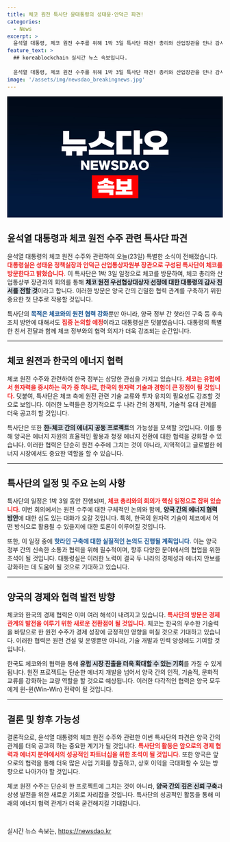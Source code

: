 ```yaml
---
title: 체코 원전 특사단 윤대통령의 성태윤·안덕근 파견!
categories:
  - News
excerpt: >
  윤석열 대통령, 체코 원전 수주를 위해 1박 3일 특사단 파견! 총리와 산업장관을 만나 감사 친서를 전달하며 후속 조치 논의에 나선다. 이 중요한 방문의 이면은? 클릭해서 만나보세요!
feature_text: >
  ## koreablockchain 실시간 뉴스 속보입니다.

  윤석열 대통령, 체코 원전 수주를 위해 1박 3일 특사단 파견! 총리와 산업장관을 만나 감사 친서를 전달하며 후속 조치 논의에 나선다. 이 중요한 방문의 이면은? 클릭해서 만나보세요!
image: '/assets/img/newsdao_breakingnews.jpg'
---
```


<p><img src="/assets/img/newsdao_breakingnews.jpg" alt="koreablockchain 속보" /></p>

<h2 data-ke-size="size26">윤석열 대통령과 체코 원전 수주 관련 특사단 파견</h2>

<p data-ke-size="size16">윤석열 대통령의 체코 원전 수주와 관련하여 오늘(23일) 특별한 소식이 전해졌습니다. <b><span style="color: #ee2323;">대통령실은 성태윤 정책실장과 안덕근 산업통상자원부 장관으로 구성된 특사단이 체코를 방문한다고 밝혔습니다.</span></b> 이 특사단은 1박 3일 일정으로 체코를 방문하여, 체코 총리와 산업통상부 장관과의 회의를 통해 <b><span style="background-color: #21538527;">체코 원전 우선협상대상자 선정에 대한 대통령의 감사 친서를 전할 것</span></b>이라고 합니다. 이러한 방문은 양국 간의 긴밀한 협력 관계를 구축하기 위한 중요한 첫 단추로 작용할 것입니다.</p>

<p data-ke-size="size16">특사단의 <b><span style="color: #1a5490;">목적은 체코와의 원전 협력 강화</span></b>뿐만 아니라, 양국 정부 간 핫라인 구축 등 후속 조치 방안에 대해서도 <b><span style="color: #ee2323;">집중 논의할 예정</span></b>이라고 대통령실은 덧붙였습니다. 대통령의 특별한 친서 전달과 함께 체코 정부와의 협력 의지가 더욱 강조되는 순간입니다.</p>

<hr>

<h2 data-ke-size="size26">체코 원전과 한국의 에너지 협력</h2>

<p data-ke-size="size16">체코 원전 수주와 관련하여 한국 정부는 상당한 관심을 가지고 있습니다. <b><span style="color: #ee2323;">체코는 유럽에서 원자력을 중시하는 국가 중 하나로, 한국의 원자력 기술과 경험이 큰 장점이 될 것입니다.</span></b> 덧붙여, 특사단은 체코 측에 원전 관련 기술 교류와 투자 유치의 필요성도 강조할 것으로 보입니다. 이러한 노력들은 장기적으로 두 나라 간의 경제적, 기술적 유대 관계를 더욱 공고히 할 것입니다.</p>

<p data-ke-size="size16">특사단은 또한 <b><span style="background-color: #21538527;">한-체코 간의 에너지 공동 프로젝트</span></b>의 가능성을 모색할 것입니다. 이를 통해 양국은 에너지 자원의 효율적인 활용과 청정 에너지 전환에 대한 협력을 강화할 수 있습니다. 이러한 협력은 단순히 원전 수주에 그치는 것이 아니라, 지역적이고 글로벌한 에너지 시장에서도 중요한 역할을 할 수 있습니다.</p>

<hr>

<h2 data-ke-size="size26">특사단의 일정 및 주요 논의 사항</h2>

<p data-ke-size="size16">특사단의 일정은 1박 3일 동안 진행되며, <b><span style="color: #ee2323;">체코 총리와의 회의가 핵심 일정으로 잡혀 있습니다</span></b>. 이번 회의에서는 원전 수주에 대한 구체적인 논의와 함께, <b><span style="background-color: #21538527;">양국 간의 에너지 협력 방안</span></b>에 대한 심도 있는 대화가 오갈 것입니다. 특히, 한국의 원자력 기술이 체코에서 어떤 방식으로 활용될 수 있을지에 대한 토론이 이루어질 것입니다.</p>

<p data-ke-size="size16">또한, 이 일정 중에 <b><span style="color: #1a5490;">핫라인 구축에 대한 실질적인 논의도 진행될 계획입니다.</span></b> 이는 양국 정부 간의 신속한 소통과 협력을 위해 필수적이며, 향후 다양한 분야에서의 협업을 위한 초석이 될 것입니다. 대통령실은 이러한 노력이 결국 두 나라의 경제성과 에너지 안보를 강화하는 데 도움이 될 것으로 기대하고 있습니다.</p>

<hr>

<h2 data-ke-size="size26">양국의 경제와 협력 발전 방향</h2>

<p data-ke-size="size16">체코와 한국의 경제 협력은 이미 여러 해석이 내려지고 있습니다. <b><span style="color: #ee2323;">특사단의 방문은 경제 관계의 발전을 이루기 위한 새로운 전환점이 될 것입니다.</span></b> 체코는 한국의 우수한 기술력을 바탕으로 한 원전 수주가 경제 성장에 긍정적인 영향을 미칠 것으로 기대하고 있습니다. 이러한 협력은 원전 건설 및 운영뿐만 아니라, 기술 개발과 인력 양성에도 기여할 것입니다.</p>

<p data-ke-size="size16">한국도 체코와의 협력을 통해 <b><span style="background-color: #21538527;">유럽 시장 진출을 더욱 확대할 수 있는 기회</span></b>를 가질 수 있게 됩니다. 원전 프로젝트는 단순한 에너지 개발을 넘어서 양국 간의 인적, 기술적, 문화적 교류를 강화하는 교량 역할을 할 것으로 예상됩니다. 이러한 다각적인 협력은 양국 모두에게 윈-윈(Win-Win) 전략이 될 것입니다.</p>

<hr>

<h2 data-ke-size="size26">결론 및 향후 가능성</h2>

<p data-ke-size="size16">결론적으로, 윤석열 대통령의 체코 원전 수주와 관련한 이번 특사단의 파견은 양국 간의 관계를 더욱 공고히 하는 중요한 계기가 될 것입니다. <b><span style="color: #ee2323;">특사단의 활동은 앞으로의 경제 협력과 에너지 분야에서의 성공적인 파트너십을 위한 초석이 될 것입니다.</span></b> 또한 양국은 앞으로의 협력을 통해 더욱 많은 사업 기회를 창출하고, 상호 이익을 극대화할 수 있는 방향으로 나아가야 할 것입니다.</p>

<p data-ke-size="size16">체코 원전 수주는 단순히 한 프로젝트에 그치는 것이 아니라, <b><span style="background-color: #21538527;">양국 간의 깊은 신뢰 구축</span></b>과 상생 발전을 위한 새로운 기회로 자리잡을 것입니다. 특사단의 성공적인 활동을 통해 미래의 에너지 협력 관계가 더욱 굳건해지길 기대합니다.</p>

<p data-ke-size="size16">&nbsp;</p>
실시간 뉴스 속보는, <a href="https://newsdao.kr" rel="dofollow">https://newsdao.kr</a>


